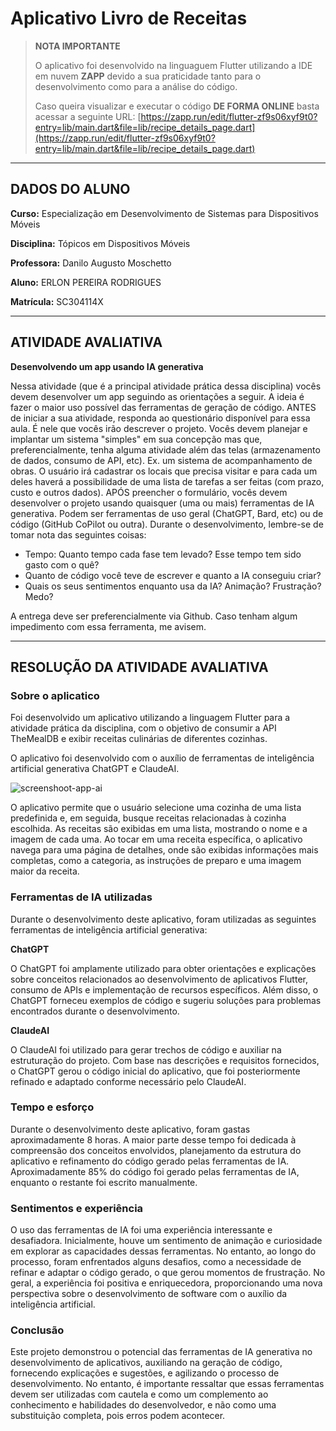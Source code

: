 # Aplicativo Livro de Receitas

> **NOTA IMPORTANTE**
>
> O aplicativo foi desenvolvido na linguaguem Flutter utilizando a IDE em nuvem **ZAPP** devido a sua praticidade tanto para o desenvolvimento como para a análise do código.
>
> Caso queira visualizar e executar o código **DE FORMA ONLINE** basta acessar a seguinte URL:
> [https://zapp.run/edit/flutter-zf9s06xyf9t0?entry=lib/main.dart&file=lib/recipe_details_page.dart](https://zapp.run/edit/flutter-zf9s06xyf9t0?entry=lib/main.dart&file=lib/recipe_details_page.dart)

---

## DADOS DO ALUNO

**Curso:** Especialização em Desenvolvimento de Sistemas para Dispositivos Móveis

**Disciplina:** Tópicos em Dispositivos Móveis

**Professora:** Danilo Augusto Moschetto

**Aluno:** ERLON PEREIRA RODRIGUES

**Matrícula:** SC304114X

---

## ATIVIDADE AVALIATIVA

**Desenvolvendo um app usando IA generativa**

Nessa atividade (que é a principal atividade prática dessa disciplina) vocês devem desenvolver um app seguindo as orientações a seguir. A ideia é fazer o maior uso possível das ferramentas de geração de código.
ANTES de iniciar a sua atividade, responda ao questionário disponível para essa aula. É nele que vocês irão descrever o projeto. Vocês devem planejar e implantar um sistema "simples" em sua concepção mas que, preferencialmente, tenha alguma atividade além das telas (armazenamento de dados, consumo de API, etc). 
Ex. um sistema de acompanhamento de obras. O usuário irá cadastrar os locais que precisa visitar e para cada um deles haverá a possibilidade de uma lista de tarefas a ser feitas (com prazo, custo e outros dados).
APÓS preencher o formulário, vocês devem desenvolver o projeto usando quaisquer (uma ou mais) ferramentas de IA generativa. Podem ser ferramentas de uso geral (ChatGPT, Bard, etc) ou de código (GitHub CoPilot ou outra). 
Durante o desenvolvimento, lembre-se de tomar nota das seguintes coisas:
- Tempo: Quanto tempo cada fase tem levado? Esse tempo tem sido gasto com o quê?
- Quanto de código você teve de escrever e quanto a IA conseguiu criar?
- Quais os seus sentimentos enquanto usa da IA? Animação? Frustração? Medo?

A entrega deve ser preferencialmente via Github. Caso tenham algum impedimento com essa ferramenta, me avisem.

---

## RESOLUÇÃO DA ATIVIDADE AVALIATIVA

### Sobre o aplicatico

Foi desenvolvido um aplicativo utilizando a linguagem Flutter para a atividade prática da disciplina, com o objetivo de consumir a API TheMealDB e exibir receitas culinárias de diferentes cozinhas.

O aplicativo foi desenvolvido com o auxílio de ferramentas de inteligência artificial generativa ChatGPT e ClaudeAI.

![screenshoot-app-ai](https://github.com/erlonprifsp/LivroDeReceitas/assets/150167943/b68a77f7-1322-4361-b99a-929164e13eb9)


O aplicativo permite que o usuário selecione uma cozinha de uma lista predefinida e, em seguida, busque receitas relacionadas à cozinha escolhida. As receitas são exibidas em uma lista, mostrando o nome e a imagem de cada uma. Ao tocar em uma receita específica, o aplicativo navega para uma página de detalhes, onde são exibidas informações mais completas, como a categoria, as instruções de preparo e uma imagem maior da receita.

### Ferramentas de IA utilizadas

Durante o desenvolvimento deste aplicativo, foram utilizadas as seguintes ferramentas de inteligência artificial generativa:

**ChatGPT**

O ChatGPT foi amplamente utilizado para obter orientações e explicações sobre conceitos relacionados ao desenvolvimento de aplicativos Flutter, consumo de APIs e implementação de recursos específicos.
Além disso, o ChatGPT forneceu exemplos de código e sugeriu soluções para problemas encontrados durante o desenvolvimento.

**ClaudeAI**

O ClaudeAI foi utilizado para gerar trechos de código e auxiliar na estruturação do projeto.
Com base nas descrições e requisitos fornecidos, o ChatGPT gerou o código inicial do aplicativo, que foi posteriormente refinado e adaptado conforme necessário pelo ClaudeAI.

### Tempo e esforço

Durante o desenvolvimento deste aplicativo, foram gastas aproximadamente 8 horas.
A maior parte desse tempo foi dedicada à compreensão dos conceitos envolvidos, planejamento da estrutura do aplicativo e refinamento do código gerado pelas ferramentas de IA. 
Aproximadamente 85% do código foi gerado pelas ferramentas de IA, enquanto o restante foi escrito manualmente.

### Sentimentos e experiência

O uso das ferramentas de IA foi uma experiência interessante e desafiadora.
Inicialmente, houve um sentimento de animação e curiosidade em explorar as capacidades dessas ferramentas.
No entanto, ao longo do processo, foram enfrentados alguns desafios, como a necessidade de refinar e adaptar o código gerado, o que gerou momentos de frustração.
No geral, a experiência foi positiva e enriquecedora, proporcionando uma nova perspectiva sobre o desenvolvimento de software com o auxílio da inteligência artificial.

### Conclusão

Este projeto demonstrou o potencial das ferramentas de IA generativa no desenvolvimento de aplicativos, auxiliando na geração de código, fornecendo explicações e sugestões, e agilizando o processo de desenvolvimento.
No entanto, é importante ressaltar que essas ferramentas devem ser utilizadas com cautela e como um complemento ao conhecimento e habilidades do desenvolvedor, e não como uma substituição completa, pois erros podem acontecer.

